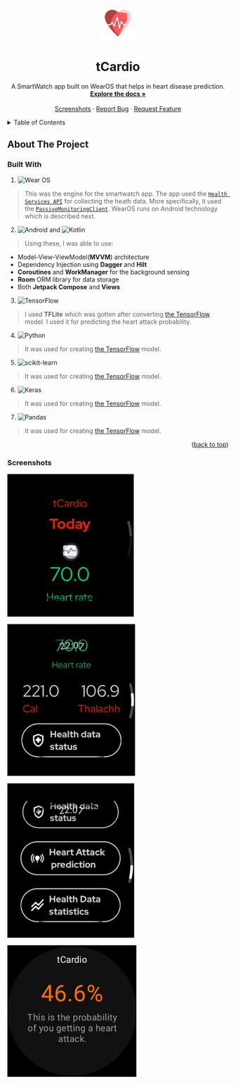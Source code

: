 <br />
<div align="center">
  <a href="https://github.com/Agusioma/tCardio">
    <img src="icon.png" alt="Logo" width="80" height="80">
  </a>

<h1 align="center">tCardio</h1>

  <p align="center">
A SmartWatch app built on WearOS that helps in heart disease prediction.
    <br />
   <a href="https://github.com/Agusioma/tCardio"><strong>Explore the docs »</strong></a>
    <br />
    <br />
    <a href="https://github.com/Agusioma/tCardio">Screenshots</a>
    ·
    <a href="https://github.com/Agusioma/tCardio/issues">Report Bug</a>
    ·
    <a href="https://github.com/Agusioma/tCardio/issues">Request Feature</a>
  </p>
</div>

<details>
<summary>Table of Contents</summary>
  <ol>
    <li>
      <a href="#about-the-project">About The Project</a>
      <ul>
        <li><a href="#built-with">Built With</a></li>
      </ul>
    </li>
    <!--<li>
      <a href="#getting-started">Getting Started</a>
      <ul>
        <li><a href="#prerequisites">Prerequisites</a></li>
        <li><a href="#installation">Installation</a></li>
      </ul>
    </li>
    <li><a href="#usage">Usage</a></li>
    <li><a href="#roadmap">Roadmap</a></li>
    <li><a href="#contributing">Contributing</a></li>
    <li><a href="#license">License</a></li>
    <li><a href="#contact">Contact</a></li>-->
    <li><a href="#screenshots">Screenshots</a></li>
  </ol>
</details>



<!-- ABOUT THE PROJECT -->
## About The Project

### Built With

1. ![Wear OS](https://img.shields.io/badge/-Wear%20OS-4285F4?style=for-the-badge&logo=wear-os&logoColor=white)

> This was the engine for the smartwatch app. The app used the [`Health Services API`](https://developer.android.com/training/wearables/health-services) for collecting the heath data. More specifically, it used the [`PassiveMonitoringClient`](https://developer.android.com/reference/kotlin/androidx/health/services/client/PassiveMonitoringClient). WearOS runs on Android technology which is described next.

2. ![Android](https://img.shields.io/badge/Android-3DDC84?style=for-the-badge&logo=android&logoColor=white) and ![Kotlin](https://img.shields.io/badge/kotlin-%237F52FF.svg?style=for-the-badge&logo=kotlin&logoColor=white)

> Using these, I was able to use:
- Model-View-ViewModel(**MVVM**) architecture
- Dependency Injection using **Dagger** and **Hilt**
- **Coroutines** and **WorkManager** for the background sensing
- **Room** ORM library for data storage
- Both **Jetpack Compose** and **Views**

3. ![TensorFlow](https://img.shields.io/badge/TensorFlow-%23FF6F00.svg?style=for-the-badge&logo=TensorFlow&logoColor=white)

> I used **TFLite** which was gotten after converting [the TensorFlow](https://github.com/Agusioma/tcardio_model) model. I used it for predicting the heart attack probability.

4. ![Python](https://img.shields.io/badge/python-3670A0?style=for-the-badge&logo=python&logoColor=ffdd54)

> It was used for creating [the TensorFlow](https://github.com/Agusioma/tcardio_model) model.

5. ![scikit-learn](https://img.shields.io/badge/scikit--learn-%23F7931E.svg?style=for-the-badge&logo=scikit-learn&logoColor=white)

> It was used for creating [the TensorFlow](https://github.com/Agusioma/tcardio_model) model.

6. ![Keras](https://img.shields.io/badge/Keras-%23D00000.svg?style=for-the-badge&logo=Keras&logoColor=white)

> It was used for creating [the TensorFlow](https://github.com/Agusioma/tcardio_model) model.

7. ![Pandas](https://img.shields.io/badge/pandas-%23150458.svg?style=for-the-badge&logo=pandas&logoColor=white)

> It was used for creating [the TensorFlow](https://github.com/Agusioma/tcardio_model) model.

<p align="right">(<a href="#readme-top">back to top</a>)</p>

### Screenshots

![](shot2.png)

![](shot3.png)

![](shot4.png)

![](shot1.png)

<!-- GETTING STARTED 
## Getting Started

You will need a Wear device or emulator with Health Services installed. Open the sample project in Android Studio and launch the app on your device or emulator. On startup, you will see such a page.


### Prerequisites

This is an example of how to list things you need to use the software and how to install them.
* npm
  ```sh
  npm install npm@latest -g
  ```

### Installation

1. Get a free API Key at [https://example.com](https://example.com)
2. Clone the repo
   ```sh
   git clone https://github.com/github_username/repo_name.git
   ```
3. Install NPM packages
   ```sh
   npm install
   ```
4. Enter your API in `config.js`
   ```js
   const API_KEY = 'ENTER YOUR API';
   ```

<p align="right">(<a href="#readme-top">back to top</a>)</p>



<!-- USAGE EXAMPLES 
## Usage

Use this space to show useful examples of how a project can be used. Additional screenshots, code examples and demos work well in this space. You may also link to more resources.

_For more examples, please refer to the [Documentation](https://example.com)_

<p align="right">(<a href="#readme-top">back to top</a>)</p>



<!-- ROADMAP 
## Roadmap

- [ ] Feature 1
- [ ] Feature 2
- [ ] Feature 3
    - [ ] Nested Feature

See the [open issues](https://github.com/github_username/repo_name/issues) for a full list of proposed features (and known issues).

<p align="right">(<a href="#readme-top">back to top</a>)</p>



<!-- CONTRIBUTING 
## Contributing

Contributions are what make the open source community such an amazing place to learn, inspire, and create. Any contributions you make are **greatly appreciated**.

If you have a suggestion that would make this better, please fork the repo and create a pull request. You can also simply open an issue with the tag "enhancement".
Don't forget to give the project a star! Thanks again!

1. Fork the Project
2. Create your Feature Branch (`git checkout -b feature/AmazingFeature`)
3. Commit your Changes (`git commit -m 'Add some AmazingFeature'`)
4. Push to the Branch (`git push origin feature/AmazingFeature`)
5. Open a Pull Request

<p align="right">(<a href="#readme-top">back to top</a>)</p>



<!-- LICENSE 
## License

Distributed under the MIT License. See `LICENSE.txt` for more information.

<p align="right">(<a href="#readme-top">back to top</a>)</p>



<!-- CONTACT
## Contact

Your Name - [@twitter_handle](https://twitter.com/twitter_handle) - email@email_client.com

Project Link: [https://github.com/github_username/repo_name](https://github.com/github_username/repo_name)

<p align="right">(<a href="#readme-top">back to top</a>)</p>



<!-- ACKNOWLEDGMENTS
## Acknowledgments

* []()
* []()
* []()

<p align="right">(<a href="#readme-top">back to top</a>)</p>



[contributors-shield]: https://img.shields.io/github/contributors/github_username/repo_name.svg?style=for-the-badge
[contributors-url]: https://github.com/github_username/repo_name/graphs/contributors
[forks-shield]: https://img.shields.io/github/forks/github_username/repo_name.svg?style=for-the-badge
[forks-url]: https://github.com/github_username/repo_name/network/members
[stars-shield]: https://img.shields.io/github/stars/github_username/repo_name.svg?style=for-the-badge
[stars-url]: https://github.com/github_username/repo_name/stargazers
[issues-shield]: https://img.shields.io/github/issues/github_username/repo_name.svg?style=for-the-badge
[issues-url]: https://github.com/github_username/repo_name/issues
[license-shield]: https://img.shields.io/github/license/github_username/repo_name.svg?style=for-the-badge
[license-url]: https://github.com/github_username/repo_name/blob/master/LICENSE.txt
[linkedin-shield]: https://img.shields.io/badge/-LinkedIn-black.svg?style=for-the-badge&logo=linkedin&colorB=555
[linkedin-url]: https://linkedin.com/in/linkedin_username
[product-screenshot]: images/screenshot.png
[Next.js]: https://img.shields.io/badge/next.js-000000?style=for-the-badge&logo=nextdotjs&logoColor=white
[Next-url]: https://nextjs.org/
[React.js]: https://img.shields.io/badge/React-20232A?style=for-the-badge&logo=react&logoColor=61DAFB
[React-url]: https://reactjs.org/
[Vue.js]: https://img.shields.io/badge/Vue.js-35495E?style=for-the-badge&logo=vuedotjs&logoColor=4FC08D
[Vue-url]: https://vuejs.org/
[Angular.io]: https://img.shields.io/badge/Angular-DD0031?style=for-the-badge&logo=angular&logoColor=white
[Angular-url]: https://angular.io/
[Svelte.dev]: https://img.shields.io/badge/Svelte-4A4A55?style=for-the-badge&logo=svelte&logoColor=FF3E00
[Svelte-url]: https://svelte.dev/
[Laravel.com]: https://img.shields.io/badge/Laravel-FF2D20?style=for-the-badge&logo=laravel&logoColor=white
[Laravel-url]: https://laravel.com
[Bootstrap.com]: https://img.shields.io/badge/Bootstrap-563D7C?style=for-the-badge&logo=bootstrap&logoColor=white
[Bootstrap-url]: https://getbootstrap.com
[JQuery.com]: https://img.shields.io/badge/jQuery-0769AD?style=for-the-badge&logo=jquery&logoColor=white
[JQuery-url]: https://jquery.com 
-->
